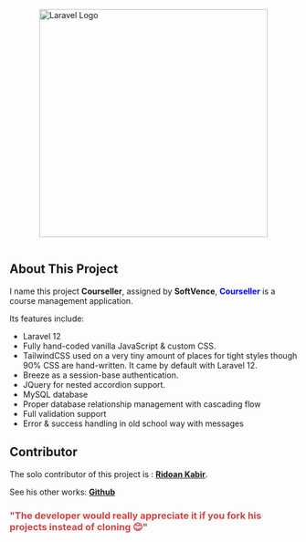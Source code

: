 
<div  style="display: flex; justify-content: center; align-items: center; gap: 20px;">

<a  href="https://github.com/ridoan777"  target="_blank"><img  src="https://avatars.githubusercontent.com/u/142349129?v=4"  width="400"  alt="Laravel Logo"></a>

</div>

  
  
  

## About This Project

  

I name this project <b>Courseller</b>, assigned by <b>SoftVence</b>, <b style="color:#0000ff;">Courseller</b> is a course management application.

  

Its features include:

  

- Laravel 12
- Fully hand-coded vanilla JavaScript & custom CSS.
- TailwindCSS used on a very tiny amount of places for tight styles though 90% CSS are hand-written. It came by default with Laravel 12.
- Breeze as a session-base authentication.
- JQuery for nested accordion support.
- MySQL database
- Proper database relationship management with cascading flow
- Full validation support
- Error & success handling in old school way with messages

  
 
  

## Contributor

  

The solo contributor of this project is : **[Ridoan Kabir](https://www.linkedin.com/in/ridoankabir/)**.

  

See his other works: **[Github](https://github.com/ridoan777)**

  

### <span style="color:#cc4444;">"The developer would really appreciate it if you fork his projects instead of cloning 😊"</span>

<br>

<br>
